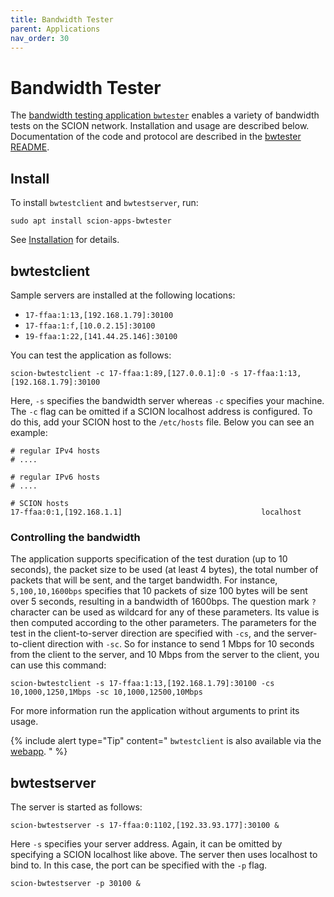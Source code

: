 ```yaml
---
title: Bandwidth Tester
parent: Applications
nav_order: 30
---
```


# Bandwidth Tester

The [bandwidth testing application `bwtester`](https://github.com/netsec-ethz/scion-apps/) enables a variety of bandwidth tests on the SCION network. Installation and usage are described below. Documentation of the code and protocol are described in the [bwtester README](https://github.com/netsec-ethz/scion-apps/blob/master/bwtester/README.md).

## Install

To install `bwtestclient` and `bwtestserver`, run:
```shell
sudo apt install scion-apps-bwtester
```
See [Installation](../install/pkg.md#applications) for details.

## bwtestclient

Sample servers are installed at the following locations:

* `17-ffaa:1:13,[192.168.1.79]:30100`
* `17-ffaa:1:f,[10.0.2.15]:30100`
* `19-ffaa:1:22,[141.44.25.146]:30100`

You can test the application as follows:

```
scion-bwtestclient -c 17-ffaa:1:89,[127.0.0.1]:0 -s 17-ffaa:1:13,[192.168.1.79]:30100
```

Here, `-s` specifies the bandwidth server whereas `-c` specifies your machine.
The `-c` flag can be omitted if a SCION localhost address is configured. To do this, add your
SCION host to the `/etc/hosts` file. Below you can see an example:

```
# regular IPv4 hosts
# ....

# regular IPv6 hosts
# ....

# SCION hosts
17-ffaa:0:1,[192.168.1.1]                               localhost
```

### Controlling the bandwidth
The application supports specification of the test duration (up to 10 seconds), the packet size to be used (at least 4 bytes), the total number of packets that will be sent, and the target bandwidth. For instance, `5,100,10,1600bps` specifies that 10 packets of size 100 bytes will be sent over 5 seconds, resulting in a bandwidth of 1600bps. The question mark `?` character can be used as wildcard for any of these parameters. Its value is then computed according to the other parameters. The parameters for the test in the client-to-server direction are specified with `-cs`, and the server-to-client direction with `-sc`. So for instance to send 1 Mbps for 10 seconds from the client to the server, and 10 Mbps from the server to the client, you can use this command:

```
scion-bwtestclient -s 17-ffaa:1:13,[192.168.1.79]:30100 -cs 10,1000,1250,1Mbps -sc 10,1000,12500,10Mbps
```
For more information run the application without arguments to print its usage.

{% include alert type="Tip" content="
`bwtestclient` is also available via the [webapp](../apps/as_visualization/webapp_apps.md).
" %}

## bwtestserver

The server is started as follows:

```
scion-bwtestserver -s 17-ffaa:0:1102,[192.33.93.177]:30100 &
```

Here `-s` specifies your server address. Again, it can be omitted by specifying a SCION localhost like above. The server then
uses localhost to bind to. In this case, the port can be specified with the `-p` flag.


```
scion-bwtestserver -p 30100 &
```

